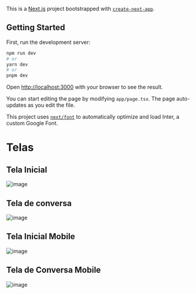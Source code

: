 This is a [Next.js](https://nextjs.org/) project bootstrapped with [`create-next-app`](https://github.com/vercel/next.js/tree/canary/packages/create-next-app).

## Getting Started

First, run the development server:

```bash
npm run dev
# or
yarn dev
# or
pnpm dev
```

Open [http://localhost:3000](http://localhost:3000) with your browser to see the result.

You can start editing the page by modifying `app/page.tsx`. The page auto-updates as you edit the file.

This project uses [`next/font`](https://nextjs.org/docs/basic-features/font-optimization) to automatically optimize and load Inter, a custom Google Font.

# Telas

## Tela Inicial
![image](https://github.com/MvFranca/MvGPT/assets/111403597/d0819966-ebfd-4869-8415-3335e4efa564)

## Tela de conversa
![image](https://github.com/MvFranca/MvGPT/assets/111403597/5631ae2c-9c89-4354-839a-95815a817947)

## Tela Inicial Mobile
![image](https://github.com/MvFranca/MvGPT/assets/111403597/906e6a1a-f725-43a8-b90f-465116d3c63a)

## Tela de Conversa Mobile
![image](https://github.com/MvFranca/MvGPT/assets/111403597/4fc805a4-3c4e-49c8-9d8f-02f16a0f758a)


